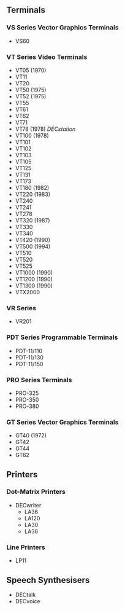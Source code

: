 ## Terminals
### VS Series Vector Graphics Terminals
- VS60
### VT Series Video Terminals
- VT05 (1970)
- VT11
- VT20
- VT50 (1975)
- VT52 (1975)
- VT55
- VT61
- VT62
- VT71
- VT78 (1978) _DECstation_
- VT100 (1978)
- VT101
- VT102
- VT103
- VT105
- VT125
- VT131
- VT173
- VT180 (1982)
- VT220 (1983)
- VT240
- VT241
- VT278
- VT320 (1987)
- VT330
- VT340
- VT420 (1990)
- VT500 (1994)
- VT510
- VT520
- VT525
- VT1000 (1990)
- VT1200 (1990)
- VT1300 (1990)
- VTX2000
### VR Series
- VR201
### PDT Series Programmable Terminals
- PDT-11/110
- PDT-11/130
- PDT-11/150
### PRO Series Terminals
- PRO-325
- PRO-350
- PRO-380
### GT Series Vector Graphics Terminals
- GT40 (1972)
- GT42
- GT44
- GT62

## Printers
### Dot-Matrix Printers
- DECwriter
	- LA36 
	- LA120
	- LA30
	- LA36
### Line Printers
- LP11

## Speech Synthesisers
- DECtalk
- DECvoice
